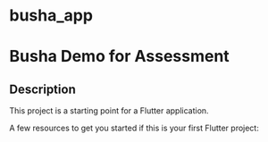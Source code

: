 # busha_app

# Busha Demo for Assessment

## Description

This project is a starting point for a Flutter application.

A few resources to get you started if this is your first Flutter project:

